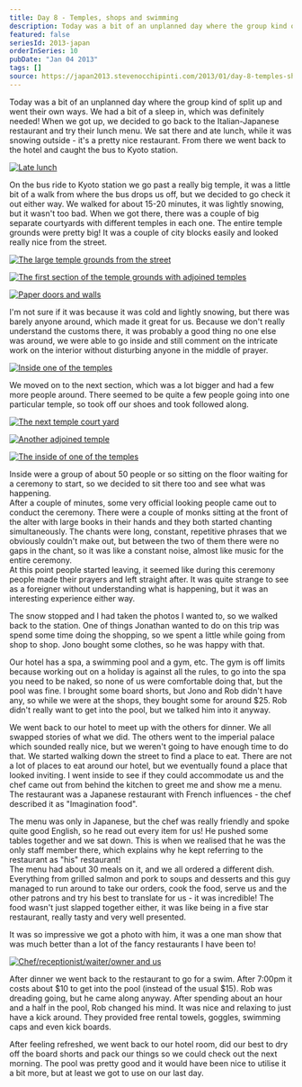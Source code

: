 ```yaml
---
title: Day 8 - Temples, shops and swimming
description: Today was a bit of an unplanned day where the group kind of split up and went their own ways. We had a bit of a sleep in, which was definite...
featured: false
seriesId: 2013-japan
orderInSeries: 10
pubDate: "Jan 04 2013"
tags: []
source: https://japan2013.stevenocchipinti.com/2013/01/day-8-temples-shops-and-swimming.html
---
```


Today was a bit of an unplanned day where the group kind of split up and went their own ways. We had a bit of a sleep in, which was definitely needed! When we got up, we decided to go back to the Italian-Japanese restaurant and try their lunch menu. We sat there and ate lunch, while it was snowing outside - it's a pretty nice restaurant. From there we went back to the hotel and caught the bus to Kyoto station.

[![Late lunch](https://3.bp.blogspot.com/-gF-wfvQZQug/UOgrgwhl2nI/AAAAAAAAAlI/xb1BFQmV-6g/s320/DSC_6850.JPG)](https://3.bp.blogspot.com/-gF-wfvQZQug/UOgrgwhl2nI/AAAAAAAAAlI/xb1BFQmV-6g/s1600/DSC_6850.JPG)

On the bus ride to Kyoto station we go past a really big temple, it was a little bit of a walk from where the bus drops us off, but we decided to go check it out either way. We walked for about 15-20 minutes, it was lightly snowing, but it wasn't too bad. When we got there, there was a couple of big separate courtyards with different temples in each one. The entire temple grounds were pretty big! It was a couple of city blocks easily and looked really nice from the street.

[![The large temple grounds from the street](https://1.bp.blogspot.com/-VXoZnyKsrnw/UOgr977NCWI/AAAAAAAAAlQ/DEYVIlOJbVc/s320/DSC_6857.JPG)](https://1.bp.blogspot.com/-VXoZnyKsrnw/UOgr977NCWI/AAAAAAAAAlQ/DEYVIlOJbVc/s1600/DSC_6857.JPG)

[![The first section of the temple grounds with adjoined temples](https://1.bp.blogspot.com/-fkczz50Co1U/UOgr9zGr73I/AAAAAAAAAlU/2hDwDfk2cM0/s320/DSC_6859.JPG)](https://1.bp.blogspot.com/-fkczz50Co1U/UOgr9zGr73I/AAAAAAAAAlU/2hDwDfk2cM0/s1600/DSC_6859.JPG)

[![Paper doors and walls](https://1.bp.blogspot.com/-13BKQCZomcE/UOgvHXwuEQI/AAAAAAAAAmM/-Zw5U860tZ8/s320/DSC_6871.JPG)](https://1.bp.blogspot.com/-13BKQCZomcE/UOgvHXwuEQI/AAAAAAAAAmM/-Zw5U860tZ8/s1600/DSC_6871.JPG)

I'm not sure if it was because it was cold and lightly snowing, but there was barely anyone around, which made it great for us. Because we don't really understand the customs there, it was probably a good thing no one else was around, we were able to go inside and still comment on the intricate work on the interior without disturbing anyone in the middle of prayer.

[![Inside one of the temples](https://2.bp.blogspot.com/-27Cumcan3wI/UOgtNZ82M4I/AAAAAAAAAlw/80oRLYmWukU/s320/DSC_6869e.jpg)](https://2.bp.blogspot.com/-27Cumcan3wI/UOgtNZ82M4I/AAAAAAAAAlw/80oRLYmWukU/s1600/DSC_6869e.jpg)

We moved on to the next section, which was a lot bigger and had a few more people around. There seemed to be quite a few people going into one particular temple, so took off our shoes and took followed along.

[![The next temple court yard](https://4.bp.blogspot.com/-cHcZgx9uCcY/UOgvsjEn-0I/AAAAAAAAAmU/aqiTz716mf8/s320/DSC_6881.JPG)](https://4.bp.blogspot.com/-cHcZgx9uCcY/UOgvsjEn-0I/AAAAAAAAAmU/aqiTz716mf8/s1600/DSC_6881.JPG)

[![Another adjoined temple](https://2.bp.blogspot.com/-Y-EP51wIX0Q/UOgv4DA2V_I/AAAAAAAAAmk/9ZIT5Z0Vgrw/s320/DSC_6873.JPG)](https://2.bp.blogspot.com/-Y-EP51wIX0Q/UOgv4DA2V_I/AAAAAAAAAmk/9ZIT5Z0Vgrw/s1600/DSC_6873.JPG)

[![The inside of one of the temples](https://3.bp.blogspot.com/-ZxVK5IgQ4YI/UOgvy8kcBvI/AAAAAAAAAmc/nKNuJt2swj8/s320/DSC_6876.JPG)](https://3.bp.blogspot.com/-ZxVK5IgQ4YI/UOgvy8kcBvI/AAAAAAAAAmc/nKNuJt2swj8/s1600/DSC_6876.JPG)

Inside were a group of about 50 people or so sitting on the floor waiting for a ceremony to start, so we decided to sit there too and see what was happening.  
After a couple of minutes, some very official looking people came out to conduct the ceremony. There were a couple of monks sitting at the front of the alter with large books in their hands and they both started chanting simultaneously. The chants were long, constant, repetitive phrases that we obviously couldn't make out, but between the two of them there were no gaps in the chant, so it was like a constant noise, almost like music for the entire ceremony.  
At this point people started leaving, it seemed like during this ceremony people made their prayers and left straight after. It was quite strange to see as a foreigner without understanding what is happening, but it was an interesting experience either way.

The snow stopped and I had taken the photos I wanted to, so we walked back to the station. One of things Jonathan wanted to do on this trip was spend some time doing the shopping, so we spent a little while going from shop to shop. Jono bought some clothes, so he was happy with that.

Our hotel has a spa, a swimming pool and a gym, etc. The gym is off limits because working out on a holiday is against all the rules, to go into the spa you need to be naked, so none of us were comfortable doing that, but the pool was fine. I brought some board shorts, but Jono and Rob didn't have any, so while we were at the shops, they bought some for around $25. Rob didn't really want to get into the pool, but we talked him into it anyway.

We went back to our hotel to meet up with the others for dinner. We all swapped stories of what we did. The others went to the imperial palace which sounded really nice, but we weren't going to have enough time to do that. We started walking down the street to find a place to eat. There are not a lot of places to eat around our hotel, but we eventually found a place that looked inviting. I went inside to see if they could accommodate us and the chef came out from behind the kitchen to greet me and show me a menu. The restaurant was a Japanese restaurant with French influences - the chef described it as "Imagination food".

The menu was only in Japanese, but the chef was really friendly and spoke quite good English, so he read out every item for us! He pushed some tables together and we sat down. This is when we realised that he was the only staff member there, which explains why he kept referring to the restaurant as "his" restaurant!  
The menu had about 30 meals on it, and we all ordered a different dish. Everything from grilled salmon and pork to soups and desserts and this guy managed to run around to take our orders, cook the food, serve us and the other patrons and try his best to translate for us - it was incredible! The food wasn't just slapped together either, it was like being in a five star restaurant, really tasty and very well presented.

It was so impressive we got a photo with him, it was a one man show that was much better than a lot of the fancy restaurants I have been to!

[![Chef/receptionist/waiter/owner and us](https://lh4.ggpht.com/-n4-h1R2s64c/UOgyNwEsCRI/AAAAAAAAAnA/1MHewYktbMw/s320/20130104_211843.jpg)](https://lh4.ggpht.com/-n4-h1R2s64c/UOgyNwEsCRI/AAAAAAAAAnA/1MHewYktbMw/s1600/20130104_211843.jpg)

After dinner we went back to the restaurant to go for a swim. After 7:00pm it costs about $10 to get into the pool (instead of the usual $15). Rob was dreading going, but he came along anyway. After spending about an hour and a half in the pool, Rob changed his mind. It was nice and relaxing to just have a kick around. They provided free rental towels, goggles, swimming caps and even kick boards.

After feeling refreshed, we went back to our hotel room, did our best to dry off the board shorts and pack our things so we could check out the next morning. The pool was pretty good and it would have been nice to utilise it a bit more, but at least we got to use on our last day.

